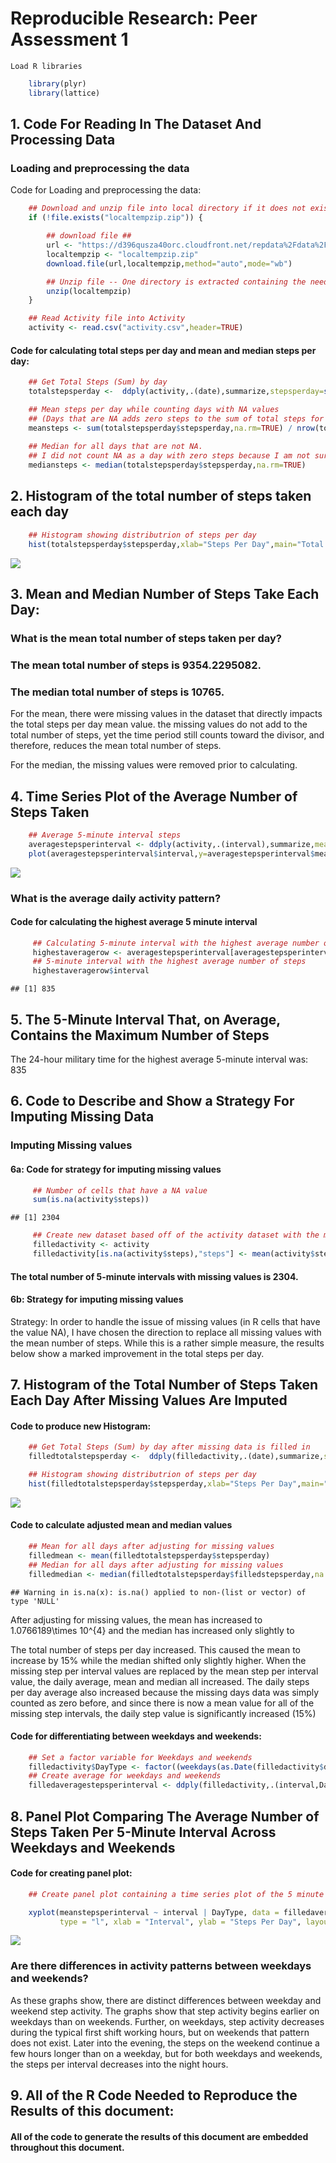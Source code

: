 # Reproducible Research: Peer Assessment 1

    Load R libraries

```r
    library(plyr)
    library(lattice)
```

## 1. Code For Reading In The Dataset And Processing Data
### Loading and preprocessing the data
Code for Loading and preprocessing the data:

```r
    ## Download and unzip file into local directory if it does not exist
    if (!file.exists("localtempzip.zip")) {

        ## download file ## 
        url <- "https://d396qusza40orc.cloudfront.net/repdata%2Fdata%2Factivity.zip" 
        localtempzip <- "localtempzip.zip"
        download.file(url,localtempzip,method="auto",mode="wb")

        ## Unzip file -- One directory is extracted containing the needed data and attributes 
        unzip(localtempzip) 
    }

    ## Read Activity file into Activity
    activity <- read.csv("activity.csv",header=TRUE)
```

#### Code for calculating total steps per day and mean and median steps per day:

```r
    ## Get Total Steps (Sum) by day
    totalstepsperday <-  ddply(activity,.(date),summarize,stepsperday=sum(steps))

    ## Mean steps per day while counting days with NA values 
    ## (Days that are NA adds zero steps to the sum of total steps for all days but still increments the number of days by 1)
    meansteps <- sum(totalstepsperday$stepsperday,na.rm=TRUE) / nrow(totalstepsperday)
    
    ## Median for all days that are not NA.  
    ## I did not count NA as a day with zero steps because I am not sure what that would mean
    mediansteps <- median(totalstepsperday$stepsperday,na.rm=TRUE)
```

## 2. Histogram of the total number of steps taken each day

```r
    ## Histogram showing distributrion of steps per day
    hist(totalstepsperday$stepsperday,xlab="Steps Per Day",main="Total Steps Per Day")
```

![](PA1_template_files/figure-html/unnamed-chunk-4-1.png)<!-- -->

## 3. Mean and Median Number of Steps Take Each Day:
### What is the mean total number of steps taken per day?
### The mean total number of steps is 9354.2295082.
### The median total number of steps is 10765.

For the mean, there were missing values in the dataset that directly impacts the total steps per day mean value.  the missing values do not add to the total number of steps, yet the time period still counts toward the divisor, and therefore, reduces the mean total number of steps.

For the median, the missing values were removed prior to calculating.


## 4. Time Series Plot of the Average Number of Steps Taken


```r
    ## Average 5-minute interval steps
    averagestepsperinterval <- ddply(activity,.(interval),summarize,meanstepsperinterval=mean(steps,na.rm=TRUE))
    plot(averagestepsperinterval$interval,y=averagestepsperinterval$meanstepsperinterval,type="s",xlab="Time Period (Military Time)", ylab="Average steps")
```

![](PA1_template_files/figure-html/unnamed-chunk-5-1.png)<!-- -->

### What is the average daily activity pattern?
#### Code for calculating the highest average 5 minute interval

```r
     ## Calculating 5-minute interval with the highest average number of steps
     highestaveragerow <- averagestepsperinterval[averagestepsperinterval$meanstepsperinterval==max(averagestepsperinterval$meanstepsperinterval),]
     ## 5-minute interval with the highest average number of steps
     highestaveragerow$interval
```

```
## [1] 835
```

## 5. The 5-Minute Interval That, on Average, Contains the Maximum Number of Steps
The 24-hour military time for the highest average 5-minute interval was: 835

## 6. Code to Describe and Show a Strategy For Imputing Missing Data
### Imputing Missing values
#### 6a: Code for strategy for imputing missing values

```r
     ## Number of cells that have a NA value
     sum(is.na(activity$steps))
```

```
## [1] 2304
```

```r
     ## Create new dataset based off of the activity dataset with the missing (NA) values filled in with the mean number of steps for all provided step information
     filledactivity <- activity
     filledactivity[is.na(activity$steps),"steps"] <- mean(activity$steps,na.rm=TRUE)
```
#### The total number of 5-minute intervals with missing values is 2304.

#### 6b: Strategy for imputing missing values
Strategy: In order to handle the issue of missing values (in R cells that have the value NA), I have chosen the direction to replace all missing values with the mean number of steps.  While this is a rather simple measure, the results below show a marked improvement in the total steps per day.

## 7. Histogram of the Total Number of Steps Taken Each Day After Missing Values Are Imputed
#### Code to produce new Histogram:  

```r
    ## Get Total Steps (Sum) by day after missing data is filled in
    filledtotalstepsperday <-  ddply(filledactivity,.(date),summarize,stepsperday=sum(steps))

    ## Histogram showing distributrion of steps per day
    hist(filledtotalstepsperday$stepsperday,xlab="Steps Per Day",main="Total Steps Per Day After Missing Values Adjustment")
```

![](PA1_template_files/figure-html/unnamed-chunk-8-1.png)<!-- -->
#### Code to calculate adjusted mean and median values

```r
    ## Mean for all days after adjusting for missing values
    filledmean <- mean(filledtotalstepsperday$stepsperday)
    ## Median for all days after adjusting for missing values
    filledmedian <- median(filledtotalstepsperday$filledstepsperday,na.rm=TRUE)
```

```
## Warning in is.na(x): is.na() applied to non-(list or vector) of type 'NULL'
```

After adjusting for missing values, the mean has increased to 1.0766189\times 10^{4} and the median has increased only slightly to 
    
The total number of steps per day increased.  This caused the mean to increase by 15% while the median shifted only slightly higher.  When the missing step per interval values are replaced by the mean step per interval value, the daily average, mean and median all increased.  The daily steps per day average also increased because the missing days data was simply counted as zero before, and since there is now a mean value for all of the missing step intervals, the daily step value is significantly increased (15%)

    
#### Code for differentiating between weekdays and weekends:

```r
    ## Set a factor variable for Weekdays and weekends
    filledactivity$DayType <- factor((weekdays(as.Date(filledactivity$date)) %in% c('Monday', 'Tuesday', 'Wednesday', 'Thursday', 'Friday')),levels=c(FALSE, TRUE), labels=c('weekend', 'weekday'))
    ## Create average for weekdays and weekends
    filledaveragestepsperinterval <- ddply(filledactivity,.(interval,DayType),summarize,meanstepsperinterval=mean(steps))
```

## 8. Panel Plot Comparing The Average Number of Steps Taken Per 5-Minute Interval Across Weekdays and Weekends 
#### Code for creating panel plot:

```r
    ## Create panel plot containing a time series plot of the 5 minute interval (x axis) and the average number of steps taken

    xyplot(meanstepsperinterval ~ interval | DayType, data = filledaveragestepsperinterval, 
           type = "l", xlab = "Interval", ylab = "Steps Per Day", layout=c(1,2), main="5 Minute Interval Plot")
```

![](PA1_template_files/figure-html/unnamed-chunk-11-1.png)<!-- -->



### Are there differences in activity patterns between weekdays and weekends?
As these graphs show, there are distinct differences between weekday and weekend step activity.  The graphs show that step activity begins earlier on weekdays than on weekends.  Further, on weekdays, step activity decreases during the typical first shift working hours, but on weekends that pattern does not exist.  Later into the evening, the steps on the weekend continue a few hours longer than on a weekday, but for both weekdays and weekends, the steps per interval decreases into the night hours.


## 9. All of the R Code Needed to Reproduce the Results of this document:
#### All of the code to generate the results of this document are embedded throughout this document.
